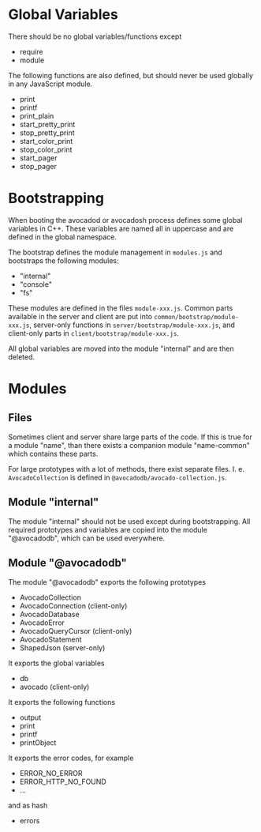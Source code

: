 Global Variables
================

There should be no global variables/functions except

* require
* module

The following functions are also defined, but should never be used globally in
any JavaScript module.

* print
* printf
* print_plain
* start_pretty_print
* stop_pretty_print
* start_color_print
* stop_color_print
* start_pager
* stop_pager

Bootstrapping
=============

When booting the avocadod or avocadosh process defines some global variables in
C++. These variables are named all in uppercase and are defined in the global
namespace.

The bootstrap defines the module management in `modules.js` and bootstraps
the following modules:

- "internal"
- "console"
- "fs"

These modules are defined in the files `module-xxx.js`. Common parts available
in the server and client are put into `common/bootstrap/module-xxx.js`,
server-only functions in `server/bootstrap/module-xxx.js`, and client-only parts
in `client/bootstrap/module-xxx.js`.

All global variables are moved into the module "internal" and are then deleted.

Modules
=======

Files
-----

Sometimes client and server share large parts of the code. If this is true for a
module "name", than there exists a companion module "name-common" which contains
these parts.

For large prototypes with a lot of methods, there exist separate files. I. e.
`AvocadoCollection` is defined in `@avocadodb/avocado-collection.js`.

Module "internal"
-----------------

The module "internal" should not be used except during bootstrapping. All
required prototypes and variables are copied into the module "@avocadodb",
which can be used everywhere.

Module "@avocadodb"
---------------------

The module "@avocadodb" exports the following prototypes

- AvocadoCollection
- AvocadoConnection (client-only)
- AvocadoDatabase
- AvocadoError
- AvocadoQueryCursor (client-only)
- AvocadoStatement
- ShapedJson (server-only)

It exports the global variables

- db
- avocado (client-only)

It exports the following functions

- output
- print
- printf
- printObject

It exports the error codes, for example

- ERROR_NO_ERROR
- ERROR_HTTP_NO_FOUND
- ...

and as hash

- errors

